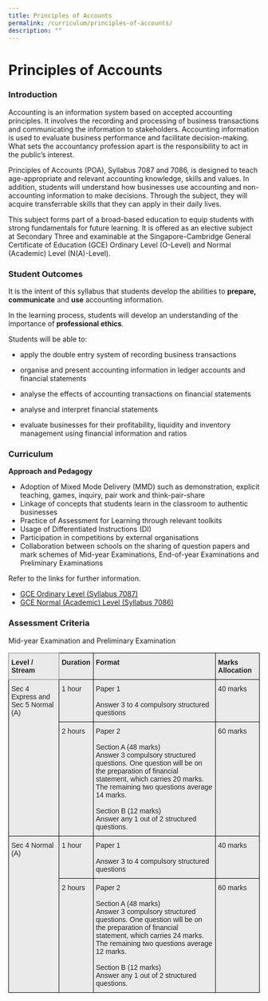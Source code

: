 ```yaml
---
title: Principles of Accounts
permalink: /curriculum/principles-of-accounts/
description: ""
---
```

Principles of Accounts
======================

### Introduction

Accounting is an information system based on accepted accounting principles. It involves the recording and processing of business transactions and communicating the information to stakeholders. Accounting information is used to evaluate business performance and facilitate decision-making. What sets the accountancy profession apart is the responsibility to act in the public’s interest.  

  

Principles of Accounts (POA), Syllabus 7087 and 7086, is designed to teach age-appropriate and relevant accounting knowledge, skills and values. In addition, students will understand how businesses use accounting and non-accounting information to make decisions. Through the subject, they will acquire transferrable skills that they can apply in their daily lives.

  

This subject forms part of a broad-based education to equip students with strong fundamentals for future learning. It is offered as an elective subject at Secondary Three and examinable at the Singapore-Cambridge General Certificate of Education (GCE) Ordinary Level (O-Level) and Normal (Academic) Level (N(A)-Level).


### Student Outcomes

It is the intent of this syllabus that students develop the abilities to **prepare, communicate** and **use** accounting information.

In the learning process, students will develop an understanding of the importance of **professional ethics**.

Students will be able to:

* apply the double entry system of recording business transactions

* organise and present accounting information in ledger accounts and financial statements

* analyse the effects of accounting transactions on financial statements

* analyse and interpret financial statements
 
* evaluate businesses for their profitability, liquidity and inventory management using financial information and ratios


### Curriculum

**Approach and Pedagogy**

* Adoption of Mixed Mode Delivery (MMD) such as demonstration, explicit teaching, games, inquiry, pair work and think-pair-share
* Linkage of concepts that students learn in the classroom to authentic businesses
* Practice of Assessment for Learning through relevant toolkits
* Usage of Differentiated Instructions (DI)
* Participation in competitions by external organisations
* Collaboration between schools on the sharing of question papers and mark schemes of Mid-year Examinations, End-of-year Examinations and Preliminary Examinations

Refer to the links for further information.

* [GCE Ordinary Level (Syllabus 7087)](/files/7087_y21_sy.pdf)
* [GCE Normal (Academic) Level (Syllabus 7086)](/files/7086_y21_sy.pdf)


### Assessment Criteria

Mid-year Examination and Preliminary Examination

<style type="text/css">
.tg  {border-collapse:collapse;border-spacing:0;}
.tg td{border-color:black;border-style:solid;border-width:1px;font-family:Arial, sans-serif;font-size:14px;
  overflow:hidden;padding:10px 5px;word-break:normal;}
.tg th{border-color:black;border-style:solid;border-width:1px;font-family:Arial, sans-serif;font-size:14px;
  font-weight:normal;overflow:hidden;padding:10px 5px;word-break:normal;}
.tg .tg-y7qa{background-color:#EAEAEA;color:#222;text-align:left;vertical-align:top}
.tg .tg-z5wu{background-color:#EAEAEA;border-color:inherit;color:#222;font-weight:bold;text-align:left;vertical-align:top}
.tg .tg-rj1p{background-color:#EAEAEA;color:#222;font-weight:bold;text-align:left;vertical-align:top}
</style>
<table class="tg">
<thead>
  <tr>
    <th class="tg-z5wu">Level / Stream</th>
    <th class="tg-rj1p">Duration</th>
    <th class="tg-rj1p">Format</th>
    <th class="tg-rj1p">Marks Allocation</th>
  </tr>
</thead>
<tbody>
  <tr>
    <td class="tg-y7qa" rowspan="2">Sec 4 Express and Sec 5 Normal (A)</td>
    <td class="tg-y7qa">1 hour</td>
    <td class="tg-y7qa">Paper 1<br><br>Answer 3 to 4 compulsory structured questions</td>
    <td class="tg-y7qa">40 marks</td>
  </tr>
  <tr>
    <td class="tg-y7qa">2 hours</td>
    <td class="tg-y7qa">Paper 2<br><br>Section A (48 marks)<br>Answer 3 compulsory structured questions. One question will be on the preparation of financial statement, which carries 20 marks.<br>The remaining two questions average 14 marks.<br><br>Section B (12 marks)<br>Answer any 1 out of 2 structured questions.</td>
    <td class="tg-y7qa">60 marks</td>
  </tr>
  <tr>
    <td class="tg-y7qa" rowspan="2">Sec 4 Normal (A)</td>
    <td class="tg-y7qa">1 hour</td>
    <td class="tg-y7qa">Paper 1<br><br>Answer 3 to 4 compulsory structured questions</td>
    <td class="tg-y7qa">40 marks</td>
  </tr>
  <tr>
    <td class="tg-y7qa">2 hours</td>
    <td class="tg-y7qa">Paper 2<br><br>Section A (48 marks)<br>Answer 3 compulsory structured questions. One question will be on the preparation of financial statement, which carries 24 marks.<br>The remaining two questions average 12 marks.<br><br>Section B (12 marks)<br>Answer any 1 out of 2 structured questions.</td>
    <td class="tg-y7qa">60 marks</td>
  </tr>
</tbody>
</table>